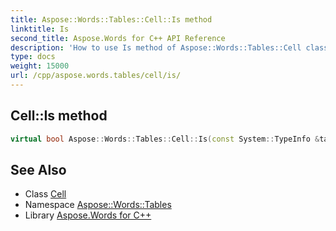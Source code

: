 ```yaml
---
title: Aspose::Words::Tables::Cell::Is method
linktitle: Is
second_title: Aspose.Words for C++ API Reference
description: 'How to use Is method of Aspose::Words::Tables::Cell class in C++.'
type: docs
weight: 15000
url: /cpp/aspose.words.tables/cell/is/
---
```

## Cell::Is method




```cpp
virtual bool Aspose::Words::Tables::Cell::Is(const System::TypeInfo &target) const override
```

## See Also

* Class [Cell](../)
* Namespace [Aspose::Words::Tables](../../)
* Library [Aspose.Words for C++](../../../)
